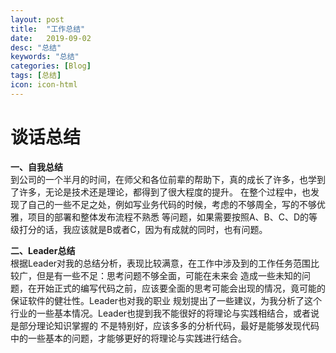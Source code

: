 ```yaml
---
layout: post
title:  "工作总结"
date:   2019-09-02
desc: "总结"
keywords: "总结"
categories: [Blog]
tags: [总结]
icon: icon-html
---
```


# 谈话总结

**一、自我总结**  
到公司的一个半月的时间，在师父和各位前辈的帮助下，真的成长了许多，也学到了许多，无论是技术还是理论，都得到了很大程度的提升。
在整个过程中，也发现了自己的一些不足之处，例如写业务代码的时候，考虑的不够周全，写的不够优雅，项目的部署和整体发布流程不熟悉
等问题，如果需要按照A、B、C、D的等级打分的话，我应该就是B或者C，因为有成就的同时，也有问题。

**二、Leader总结**  
根据Leader对我的总结分析，表现比较满意，在工作中涉及到的工作任务范围比较广，但是有一些不足：思考问题不够全面，可能在未来会
造成一些未知的问题，在开始正式的编写代码之前，应该要全面的思考可能会出现的情况，竟可能的保证软件的健壮性。Leader也对我的职业
规划提出了一些建议，为我分析了这个行业的一些基本情况。Leader也提到我不能很好的将理论与实践相结合，或者说是部分理论知识掌握的
不是特别好，应该多多的分析代码，最好是能够发现代码中的一些基本的问题，才能够更好的将理论与实践进行结合。

